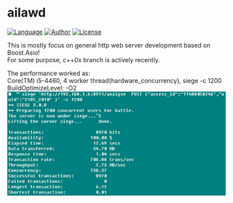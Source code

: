 # ailawd     

[![Language](https://img.shields.io/badge/Language-GCC-green.svg)](https://gcc.gnu.org/) 
[![Author](https://img.shields.io/badge/author-Nicol%20TAO-blue.svg)](https://taozj.org/) 
[![License](https://img.shields.io/badge/license-BSD-red.svg)](http://yanyiwu.mit-license.org)


This is mostly focus on general http web server development based on Boost.Asio!   
For some purpose, c++0x branch is actively recently.   

The performance worked as:    
Core(TM) i5-4460, 4 worker thread(hardware_concurrency), siege -c 1200    
BuildOptimizeLevel: -O2    
![siege](https://raw.githubusercontent.com/taozhijiang/ailawd/c%2B%2B0x/ailawd_performance.jpg)
